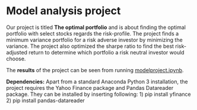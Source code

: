 # Model analysis project

Our project is titled **The optimal portfolio** and is about finding the optimal portfolio with select stocks regards the risk-profile. The project finds a minimum variance portfolio for a risk adverse investor by minimizing the variance. The project also optimized the sharpe ratio to find the best risk-adjusted return to determine which portfolio a risk neutral investor would choose.

The **results** of the project can be seen from running [modelproject.ipynb](modelproject.ipynb).

**Dependencies:** Apart from a standard Anaconda Python 3 installation, the project requires the Yahoo Finance package and Pandas Datareader package. They can be installed by inserting following: 1) pip install yfinance 2) pip install pandas-datareader

